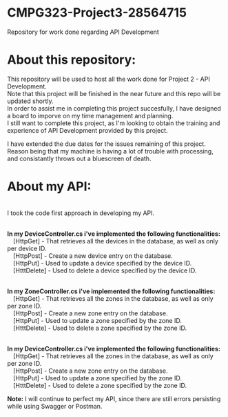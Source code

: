 # CMPG323-Project3-28564715
Repository for work done regarding API Development

# About this repository:
This repository will be used to host all the work done for Project 2 - API Development.
<br />Note that this project will be finished in the near future and this repo will be updated shortly. 
<br />In order to assist me in completing this project succesfully, I have designed a board to imporve on my time management and planning.
<br />I still want to complete this project, as I'm looking to obtain the training and experience of API Development provided by this project.

I have extended the due dates for the issues remaining of this project. Reason being that my machine is having a lot of trouble with processing, and consistantly throws out a bluescreen of death.

# About my API:
<br />I took the code first approach in developing my API.

<br />**In my DeviceController.cs i've implemented the following functionalities:**
<br />&emsp;[HttpGet] - That retrieves all the devices in the database, as well as only per device ID.
<br />&emsp;[HttpPost] - Create a new device entry on the database.
<br />&emsp;[HttpPut] - Used to update a device specified by the device ID.
<br />&emsp;[HtttDelete] - Used to delete a device specified by the device ID.

<br />**In my ZoneController.cs i've implemented the following functionalities:**
<br />&emsp;[HttpGet] - That retrieves all the zones in the database, as well as only per zone ID.
<br />&emsp;[HttpPost] - Create a new zone entry on the database.
<br />&emsp;[HttpPut] - Used to update a zone specified by the zone ID.
<br />&emsp;[HtttDelete] - Used to delete a zone specified by the zone ID.

<br />**In my DeviceController.cs i've implemented the following functionalities:**
<br />&emsp;[HttpGet] - That retrieves all the zones in the database, as well as only per zone ID.
<br />&emsp;[HttpPost] - Create a new zone entry on the database.
<br />&emsp;[HttpPut] - Used to update a zone specified by the zone ID.
<br />&emsp;[HtttDelete] - Used to delete a zone specified by the zone ID.

**Note:** I will continue to perfect my API, since there are still errors persisting while using Swagger or Postman.
